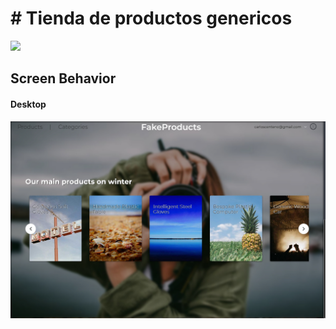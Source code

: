 <div>
    <h1># Tienda de productos genericos</h1> 
    <p align="left">
        <img src="https://img.shields.io/badge/STATUS-TERMINADO%20-blue">
    </p>

</div>

<div style="">
    <h2>Screen Behavior</h2>
    <div>
        <h4>Desktop</h4>
        <img src="https://github.com/EdCenten0/Imgs/blob/master/FakeStore%20(Productos-generico)/Desktop%201.jpeg" alt="desktop"/>
    </div>
</div>
